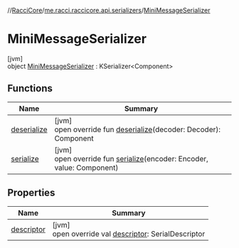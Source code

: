 //[RacciCore](../../../index.md)/[me.racci.raccicore.api.serializers](../index.md)/[MiniMessageSerializer](index.md)

# MiniMessageSerializer

[jvm]\
object [MiniMessageSerializer](index.md) : KSerializer&lt;Component&gt;

## Functions

| Name | Summary |
|---|---|
| [deserialize](deserialize.md) | [jvm]<br>open override fun [deserialize](deserialize.md)(decoder: Decoder): Component |
| [serialize](serialize.md) | [jvm]<br>open override fun [serialize](serialize.md)(encoder: Encoder, value: Component) |

## Properties

| Name | Summary |
|---|---|
| [descriptor](descriptor.md) | [jvm]<br>open override val [descriptor](descriptor.md): SerialDescriptor |
